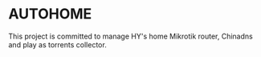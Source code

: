 # AUTOHOME
This project is committed to manage HY's home Mikrotik router, Chinadns and play as torrents collector.
